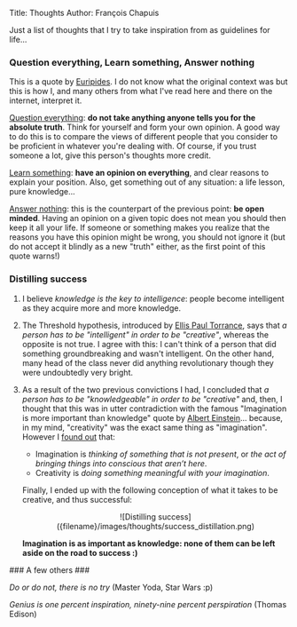 Title: Thoughts
Author: François Chapuis

Just a list of thoughts that I try to take inspiration from as guidelines for life...

### Question everything, Learn something, Answer nothing ###

This is a quote by [Euripides](http://en.wikipedia.org/wiki/Euripides). I do not know what the original context was but this is how I, and many others from what I've read here and there on the internet, interpret it.

<u>Question everything</u>: **do not take anything anyone tells you for the absolute truth**. Think for yourself and form your own opinion. A good way to do this is to compare the views of different people that you consider to be proficient in whatever you're dealing with. Of course, if you trust someone a lot, give this person's thoughts more credit.

<u>Learn something</u>: **have an opinion on everything**, and clear reasons to explain your position. Also, get something out of any situation: a life lesson, pure knowledge...

<u>Answer nothing</u>: this is the counterpart of the previous point: **be open minded**. Having an opinion on a given topic does not mean you should then keep it all your life. If someone or something makes you realize that the reasons you have this opinion might be wrong, you should not ignore it (but do not accept it blindly as a new "truth" either, as the first point of this quote warns!)


### Distilling success ###

1. I believe *knowledge is the key to intelligence*: people become intelligent as they acquire more and more knowledge.
2. The Threshold hypothesis, introduced by [Ellis Paul Torrance](http://en.wikipedia.org/wiki/Ellis_Paul_Torrance), says that *a person has to be "intelligent" in order to be "creative"*, whereas the opposite is not true. I agree with this: I can't think of a person that did something groundbreaking and wasn't intelligent. On the other hand, many head of the class never did anything revolutionary though they were undoubtedly very bright.
3. As a result of the two previous convictions I had, I concluded that *a person has to be "knowledgeable" in order to be "creative"* and, then, I thought that this was in utter contradiction with the famous "Imagination is more important than knowledge" quote by [Albert Einstein](http://en.wikipedia.org/wiki/Albert_Einstein)... because, in my mind, "creativity" was the exact same thing as "imagination". However I [found out](http://www.creativesomething.net/post/452327772/imagination-is-not-creativity) that:
	* Imagination is *thinking of something that is not present*, or *the act of bringing things into conscious that aren’t here*.
	* Creativity is *doing something meaningful with your imagination*.
	
	Finally, I ended up with the following conception of what it takes to be creative, and thus successful:

	<center>![Distilling success]({filename}/images/thoughts/success_distillation.png)</center>

	**Imagination is as important as knowledge: none of them can be left aside on the road to success :)**


### A few others ###

*Do or do not, there is no try* (Master Yoda, Star Wars :p)

*Genius is one percent inspiration, ninety-nine percent perspiration* (Thomas Edison)